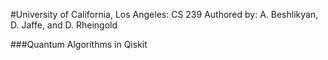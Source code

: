 #University of California, Los Angeles: CS 239 Authored by: A. Beshlikyan, D. Jaffe, and D. Rheingold

###Quantum Algorithms in Qiskit
